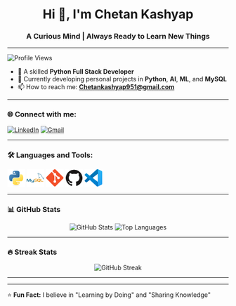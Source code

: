 <h1 align="center">Hi 👋, I'm Chetan Kashyap</h1>
<h3 align="center">A Curious Mind | Always Ready to Learn New Things</h3>

---

![Profile Views](https://komarev.com/ghpvc/?username=ChetanKashyap9510&label=Profile%20views&color=0e75b6&style=flat)

- 💼 A skilled **Python Full Stack Developer**
- 🌱 Currently developing personal projects in **Python**, **AI**, **ML**, and **MySQL**
- 📫 How to reach me: **Chetankashyap951@gmail.com**

---

### 🌐 Connect with me:
[![LinkedIn](https://img.shields.io/badge/LinkedIn-blue?style=flat&logo=linkedin&logoColor=white)](https://linkedin.com/in/chetan-kashyap-9b4045255)
[![Gmail](https://img.shields.io/badge/Email-D14836?style=flat&logo=gmail&logoColor=white)](mailto:Chetankashyap951@gmail.com)




---

### 🛠 Languages and Tools:
<p>
<img src="https://raw.githubusercontent.com/devicons/devicon/master/icons/python/python-original.svg" alt="Python" width="40" height="40"/>
<img src="https://raw.githubusercontent.com/devicons/devicon/master/icons/mysql/mysql-original-wordmark.svg" alt="MySQL" width="40" height="40"/>
<img src="https://raw.githubusercontent.com/devicons/devicon/master/icons/git/git-original.svg" alt="Git" width="40" height="40"/>
<img src="https://raw.githubusercontent.com/devicons/devicon/master/icons/github/github-original.svg" alt="GitHub" width="40" height="40"/>
<img src="https://raw.githubusercontent.com/devicons/devicon/master/icons/vscode/vscode-original.svg" alt="VS Code" width="40" height="40"/>
</p>

---

### 📊 GitHub Stats

<p align="center">
  <img src="https://github-readme-stats.vercel.app/api?username=KASHYAPCHETAN438&show_icons=true&theme=tokyonight" alt="GitHub Stats" height="165"/>
  <img src="https://github-readme-stats.vercel.app/api/top-langs/?username=KASHYAPCHETAN438&layout=compact&theme=tokyonight" alt="Top Languages" height="165"/>
</p>


---

### 🔥 Streak Stats

<p align="center">
  <img src="https://github-readme-streak-stats.herokuapp.com/?user=KASHYAPCHETAN438&theme=tokyonight" alt="GitHub Streak" />
</p>


---



---

⭐ **Fun Fact:** I believe in "Learning by Doing" and "Sharing Knowledge"
